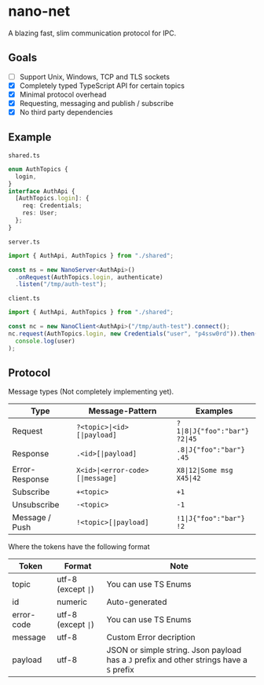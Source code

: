 # nano-net

A blazing fast, slim communication protocol for IPC.

## Goals

- [ ] Support Unix, Windows, TCP and TLS sockets
- [x] Completely typed TypeScript API for certain topics
- [x] Minimal protocol overhead
- [x] Requesting, messaging and publish / subscribe
- [x] No third party dependencies

## Example

`shared.ts`

```ts
enum AuthTopics {
  login,
}
interface AuthApi {
  [AuthTopics.login]: {
    req: Credentials;
    res: User;
  };
}
```

`server.ts`

```ts
import { AuthApi, AuthTopics } from "./shared";

const ns = new NanoServer<AuthApi>()
  .onRequest(AuthTopics.login, authenticate)
  .listen("/tmp/auth-test");
```

`client.ts`

```ts
import { AuthApi, AuthTopics } from "./shared";

const nc = new NanoClient<AuthApi>("/tmp/auth-test").connect();
nc.request(AuthTopics.login, new Credentials("user", "p4ssw0rd")).then((user) =>
  console.log(user)
);
```

## Protocol

Message types (Not completely implementing yet).

| Type           | Message-Pattern                  | Examples                            |
| -------------- | -------------------------------- | ----------------------------------- |
| Request        | `?<topic>\|<id>[\|payload]`      | `?1\|8\|J{"foo":"bar"}`<br>`?2\|45` |
| Response       | `.<id>[\|payload]`               | `.8\|J{"foo":"bar"}`<br>`.45`       |
| Error-Response | `X<id>\|<error-code>[\|message]` | `X8\|12\|Some msg`<br>`X45\|42`     |
| Subscribe      | `+<topic>`                       | `+1`                                |
| Unsubscribe    | `-<topic>`                       | `-1`                                |
| Message / Push | `!<topic>[\|payload]`            | `!1\|J{"foo":"bar"}`<br>`!2`        |

Where the tokens have the following format

| Token      | Format              | Note                                                                                     |
| ---------- | ------------------- | ---------------------------------------------------------------------------------------- |
| topic      | utf-8 (except `\|`) | You can use TS Enums                                                                     |
| id         | numeric             | Auto-generated                                                                           |
| error-code | utf-8 (except `\|`) | You can use TS Enums                                                                     |
| message    | utf-8               | Custom Error decription                                                                  |
| payload    | utf-8               | JSON or simple string. Json payload has a `J` prefix and other strings have a `S` prefix |

